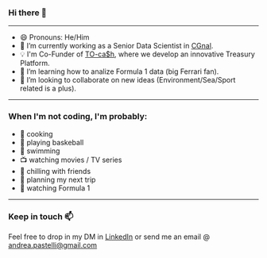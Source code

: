 ### Hi there 👋
---
- 😄 Pronouns: He/Him
- 🔭 I’m currently working as a Senior Data Scientist in <a href="https://cgnal.com/">CGnal</a>.
- 💡 I'm Co-Funder of <a href="https://cgnal.com/">TO-ca$h</a>, where we develop an innovative Treasury Platform.
- 🌱 I’m learning how to analize Formula 1 data (big Ferrari fan).
- 👯 I’m looking to collaborate on new ideas (Environment/Sea/Sport related is a plus).

---

### When I'm not coding, I'm probably:
- 🍝 cooking
- 🏀 playing baskeball
- :ocean: swimming
- 📺 watching movies / TV series
- 🍻 chilling with friends
- 🚀 planning my next trip
- :red_car: watching Formula 1

---
### Keep in touch 📫 
Feel free to drop in my DM in <a href="https://www.linkedin.com/in/andrea-pastelli-8a434b131/">LinkedIn</a> or send me an email @ <a href=mailto:andrea.pastelli@gmail.com>andrea.pastelli@gmail.com</a>
